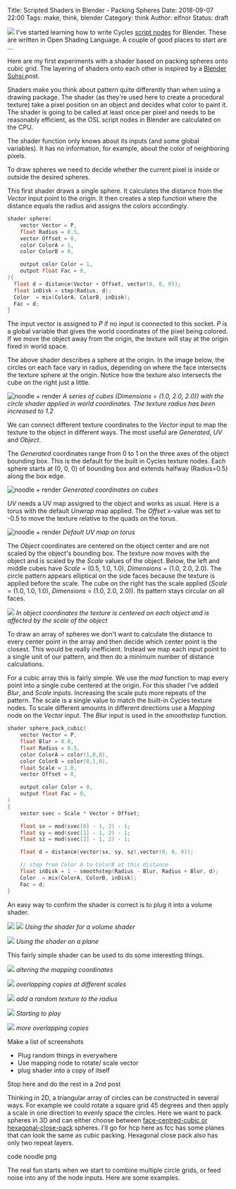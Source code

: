 Title: Scripted Shaders in Blender - Packing Spheres
Date: 2018-09-07 22:00
Tags: make, think, blender
Category: think
Author: elfnor
Status: draft

![](assets/blender_osl_shaders-53a4a.png)
I've started learning how to write Cycles [script nodes]() for Blender. These are written in Open Shading Language. A couple of good places to start are ...

Here are my first experiments with a shader based on packing spheres onto cubic grid. The layering of shaders onto each other is inspired by a [Blender Suhsi ](https://blendersushi.blogspot.com/2013/08/osl-disk-grid.html) post.

Shaders make you think about pattern quite differently than when using a drawing package. The shader (as they're used here to create a procedural texture) take a pixel position on an object and decides what color to paint it. The shader is going to be called at least once per pixel and needs to be reasonably efficient, as the OSL script nodes in Blender are calculated on the CPU.

The shader function only knows about its inputs (and some global variables). It has no information, for example, about the color of neighboring pixels.

To draw spheres we need to decide whether the current pixel is inside or outside the desired spheres.

This first shader draws a single sphere. It calculates the distance from the *Vector* input point to the origin. It then creates a step function where the distance equals the radius and assigns the colors accordingly.

```C
shader sphere(
    vector Vector = P,    
    float Radius = 0.5,
    vector Offset = 0,
    color ColorA = 1,
    color ColorB = 0,

    output color Color = 1,
    output float Fac = 0,
){
  float d = distance(Vector + Offset, vector(0, 0, 0));
  float inDisk = step(Radius, d);
  Color  = mix(ColorA, ColorB, inDisk);
  Fac = d;
}
```

The input vector is assigned to *P* if no input is connected to this socket. *P* is a global variable that gives the world coordinates of the pixel being colored. If we move the object away from the origin, the texture will stay at the origin fixed in world space.

The above shader describes a sphere at the origin. In the image below, the circles on each face vary in radius, depending on where the face intersects the texture sphere at the origin. Notice how the texture also intersects the cube on the right just a little.

![noodle + render](assets/blender_osl_shaders-b2b2a.png)
*A series of cubes (Dimensions = (1.0, 2.0, 2.0)) with the circle shader applied in world coordinates. The texture radius has been increased to 1.2*

We can connect different texture coordinates to the *Vector* input to map the texture to the object in different ways. The most useful are *Generated*, *UV* and *Object*.

The *Generated* coordinates range from 0 to 1 on the three axes of the object bounding box. This is the default for the built in Cycles texture nodes. Each sphere starts at (0, 0, 0) of bounding box and extends halfway (Radius=0.5) along the box edge.

![noodle + render](assets/blender_osl_shaders-d3538.png)
*Generated coordinates on cubes*

*UV* needs a UV map assigned to the object and works as usual. Here is a torus with the default *Unwrap* map applied. The *Offset* x-value was set to -0.5 to move the texture relative to the quads on the torus.

![noodle + render](assets/blender_osl_shaders-63118.png)
*Default UV map on torus*

The *Object* coordinates are centered on the object center and are not scaled by the object's bounding box. The texture now moves with the object and is scaled by the *Scale* values of the object. Below, the left and middle cubes have *Scale* = (0.5, 1.0, 1.0), *Dimensions* = (1.0, 2.0, 2.0). The circle pattern appears elliptical on the side faces because the texture is applied before the scale. The cube on the right has the scale applied (*Scale* = (1.0, 1.0, 1.0), *Dimensions* = (1.0, 2.0, 2.0)). Its pattern stays circular on all faces.

![](assets/blender_osl_shaders-79d3d.png)
*In object coordinates the texture is centered on each object and is affected by the scale of the object*

To draw an array of spheres we don't want to calculate the distance to every center point in the array and then decide which center point is the closest. This would be really inefficient. Instead we map each input point to a single unit of our pattern, and then do a minimum number of distance calculations.

For a cubic array this is fairly simple. We use the *mod* function to map every point into a single cube centered at the origin. For this shader I've added *Blur*, and *Scale* inputs. Increasing the scale puts more repeats of the pattern. The scale is a single value to match the built-in Cycles texture nodes. To scale different amounts in different directions use a *Mapping* node on the *Vector* input. The *Blur* input is used in the *smoothstep* function.

```C
shader sphere_pack_cubic(  
    vector Vector = P,
    float Blur = 0.0,
    float Radius = 0.5,
    color ColorA = color(1,0,0),
    color ColorB = color(0,1,0),
    float Scale = 1.0,
    vector Offset = 0,

    output color Color = 0,  
    output float Fac = 0,
)  
{  
    vector svec = Scale * Vector + Offset;

    float sx = mod(svec[0] - 1, 2) - 1;  
    float sy = mod(svec[1] - 1, 2) - 1;   
    float sz = mod(svec[2] - 1, 2) - 1;  

    float d = distance(vector(sx, sy, sz),vector(0, 0, 0));  

    // step from Color A to ColorB at this distance
    float inDisk = 1 - smoothstep(Radius - Blur, Radius + Blur, d);
    Color  = mix(ColorA, ColorB, inDisk);
    Fac = d;  
}
```

An easy way to confirm the shader is correct is to plug it into a volume shader.


![](assets/blender_osl_shaders-337c5.png)
![](assets/blender_osl_shaders-363a9.png)
*Using the shader for a volume shader*

![](assets/blender_osl_shaders-1b914.png)
*Using the shader on a plane*

This fairly simple shader can be used to do some interesting things.

![](assets/blender_osl_shaders-fc058.png)
*altering the mapping coordinates*

![](assets/blender_osl_shaders-7ab75.png)
*overlapping copies at different scales*

![](assets/blender_osl_shaders-d5201.png)
*add a random texture to the radius*

![](assets/blender_osl_shaders-d8d0d.png)
*Starting to play*


![](assets/blender_osl_shaders-2cb67.png)
*more overlapping copies*

Make a list of screenshots

*  Plug random things in everywhere
*  Use mapping node to rotate/ scale vector
*  plug shader into a copy of itself



Stop here and do the rest in a 2nd post

Thinking in 2D, a triangular array of circles can be constructed in several ways. For example we could rotate a square grid 45 degrees and then apply a scale in one direction to evenly space the circles. Here we want to pack spheres in 3D and can either choose between [face-centred-cubic or hexagonal-close-pack](https://en.wikipedia.org/wiki/Close-packing_of_equal_spheres) spheres.
I'll go for hcp here as fcc has some planes that can look the same as cubic packing. Hexagonal close pack also has only two repeat layers.

code
noodle
png

The real fun starts when we start to combine multiple circle grids, or feed noise into any of the node inputs. Here are some examples.
